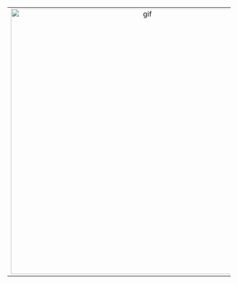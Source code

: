 
<!-- Top Section -->
<table align="center">
  <tr>
    <!-- Left Column (GIF) -->
    <td align="center" valign="top">
      <img src="https://c.tenor.com/8HQF1ae8HiwAAAAd/tenor.gif" width="600" alt="gif" />
    </td>
    <!-- Right Column (Tech Stack + Socials) -->
    <td align="center" valign="top">
      <!-- Tech Stack Title -->
      <h3 align="center">
        <img src="https://i.pinimg.com/originals/d3/7d/13/d37d133cdbcc54bb5b54172e75b6c2b2.gif" width="30">
        Tech Stack
        <img src="https://i.pinimg.com/originals/d3/7d/13/d37d133cdbcc54bb5b54172e75b6c2b2.gif" width="30">
      </h3>
      <!-- Stacks -->
      <div align="center">
        <img src="https://skillicons.dev/icons?i=ts,go,rust,python,js" /><br>
        <img src="https://skillicons.dev/icons?i=nextjs,react,tailwind,html,css" /><br>
        <img src="https://skillicons.dev/icons?i=nodejs,express,postgres,docker,aws" /><br>
        <img src="https://skillicons.dev/icons?i=git,github,vercel,figma" /><br>
      </div>
      <!-- Socials Title -->
      <h3 align="center">
        <img src="https://i.pinimg.com/originals/d3/7d/13/d37d133cdbcc54bb5b54172e75b6c2b2.gif" width="30">
        Find me @
        <img src="https://i.pinimg.com/originals/d3/7d/13/d37d133cdbcc54bb5b54172e75b6c2b2.gif" width="30">
      </h3>
      <!-- Social Links -->
      <div align="center"> 
        <a href="mailto:shamkashyap25@gmail.com" target="_blank">
          <img src="https://skillicons.dev/icons?i=gmail" width="30px"/>
        </a>
        <a href="https://www.linkedin.com/in/shambhavi0325/" target="_blank">
          <img src="https://skillicons.dev/icons?i=linkedin" width="30px" />
        </a> 
        <a href="https://open.spotify.com/user/lrfedets01ag7ocdbfha0x3ps" target="_blank">
          <img src="https://cdn.iconscout.com/icon/free/png-256/free-spotify-11-432546.png?f=webp" width="30px" />
        </a>
      </div>
    </td>
  </tr>
</table>

